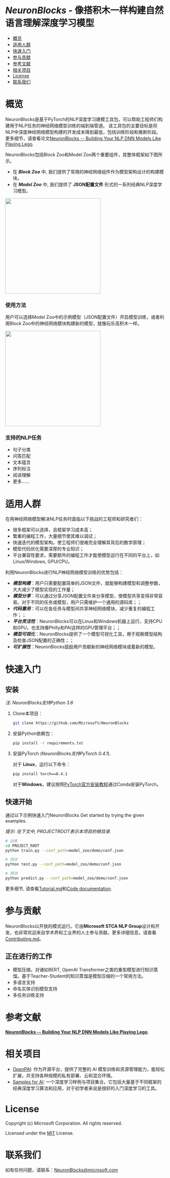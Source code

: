 # ***NeuronBlocks*** - 像搭积木一样构建自然语言理解深度学习模型

* [概览](#概览)
* [适用人群](#适用人群)
* [快速入门](#快速入门)
* [参与贡献](#参与贡献)
* [参考文献](#参考文献)
* [相关项目](#相关项目)
* [License](#License) 
* [联系我们](#联系我们)



# 概览
NeuronBlocks是基于PyTorch的NLP深度学习建模工具包，可以帮助工程师们构建用于NLP任务的神经网络模型训练的端到端管道。
该工具包的主要目标是将NLP中深度神经网络模型构建的开发成本降到最低，包括训练阶段和推断阶段。
更多细节，请查看论文[NeuronBlocks -- Building Your NLP DNN Models Like Playing Lego](https://arxiv.org/abs/1904.09535).

NeuronBlocks包括Block Zoo和Model Zoo两个重要组件，其整体框架如下图所示。
- 在 ***Block Zoo*** 中, 我们提供了常用的神经网络组件作为模型架构设计的构建模块。
- 在 ***Model Zoo*** 中, 我们提供了 **JSON配置文件** 形式的一系列经典NLP深度学习模型。
 
<img src="https://i.imgur.com/LMD0PFQ.png" width="300">

### 使用方法

用户可以选择Model Zoo中的示例模型（JSON配置文件）开启模型训练，或者利用Block Zoo中的神经网络模块构建新的模型，就像玩乐高积木一样。

<img src="https://i.imgur.com/q0p6Wvz.png" width="300">


### 支持的NLP任务
- 句子分类
- 问答匹配
- 文本蕴含
- 序列标注
- 阅读理解
- 更多……

# 适用人群
在用神经网络模型解决NLP任务时面临以下挑战的工程师和研究者们：
+ 很多框架可以选择，且框架学习成本高；
+ 繁重的编程工作，大量细节使其难以调试；
+ 快速迭代的模型架构，使工程师们很难完全理解其背后的数学原理；
+ 模型代码优化需要深厚的专业知识；
+ 平台兼容性要求，需要额外的编程工作才能使模型运行在不同的平台上，如Linux/Windows, GPU/CPU。

利用NeuronBlocks进行NLP神经网络模型训练的优势包括：
- ***模型构建***：用户只需要配置简单的JSON文件，就能够构建模型和调整参数，大大减少了模型实现的工作量；
- ***模型分享***：可以通过分享JSON配置文件来分享模型，使模型共享变得非常容易。对于不同的任务或模型，用户只需维护一个通用的源码库；；
- ***代码重用***：可以在各任务与模型间共享神经网络模块，减少重复的编程工作；；
- ***平台灵活性***：NeuronBlocks可以在Linux和Windows机器上运行，支持CPU和GPU，也支持像Philly和PAI这样的GPU管理平台；；
- ***模型可视化***：NeuronBlocks提供了一个模型可视化工具，用于观察模型结构及检查JSON配置的正确性；；
- ***可扩展性***：NeuronBlocks鼓励用户贡献新的神经网络模块或着新的模型。

# 快速入门
## 安装

*注: NeuronBlocks支持Python 3.6*

1. Clone本项目： 
    ```bash
    git clone https://github.com/Microsoft/NeuronBlocks
    ```

2. 安装Python依赖包：
    ```bash
    pip install -r requirements.txt
    ```

3. 安装PyTorch (*NeuronBlocks支持PyTorch 0.4.1*).
    
    对于 **Linux**，运行以下命令：
    ```bash
    pip install torch==0.4.1
    ```
    对于**Windows**，建议按照[PyTorch官方安装教程](https://pytorch.org/get-started/previous-versions/)通过Conda安装PyTorch。
    

## 快速开始

通过以下示例快速入门NeuronBlocks
Get started by trying the given examples.

*提示: 在下文中, PROJECTROOT表示本项目的根目录.*

```bash
# 训练
cd PROJECT_ROOT
python train.py --conf_path=model_zoo/demo/conf.json

# 测试
python test.py --conf_path=model_zoo/demo/conf.json

# 预测
python predict.py --conf_path=model_zoo/demo/conf.json
```

更多细节, 请查看[Tutorial.md](Tutorial.md)和[Code documentation](https://microsoft.github.io/NeuronBlocks/).

# 参与贡献
NeuronBlocks以开放的模式运行。它由**Microsoft STCA NLP Group**设计和开发，也非常欢迎来自学术界和工业界的人士参与贡献。更多详细信息，请查看[Contributing.md](Contributing.md)。

## 正在进行的工作
* 模型压缩，对诸如BERT, OpenAI Transformer之类的重型模型进行知识蒸馏。基于Teacher-Student的知识蒸馏是模型压缩的一个常用方法。
* 多语言支持
* 命名实体识别模型支持
* 多任务训练支持

# 参考文献
[**NeuronBlocks -- Building Your NLP DNN Models Like Playing Lego**](https://arxiv.org/abs/1904.09535).

# 相关项目
* [OpenPAI](https://github.com/Microsoft/pai): 作为开源平台，提供了完整的 AI 模型训练和资源管理能力，能轻松扩展，并支持各种规模的私有部署、云和混合环境。
* [Samples for AI](https://github.com/Microsoft/samples-for-ai): 一个深度学习样例与项目集合。它包括大量基于不同框架的经典深度学习算法和应用，对于初学者来说是很好的入门深度学习的工具。

# License

Copyright (c) Microsoft Corporation. All rights reserved.

Licensed under the [MIT](LICENSE) License.

# 联系我们
如有任何问题，请联系：NeuronBlocks@microsoft.com
